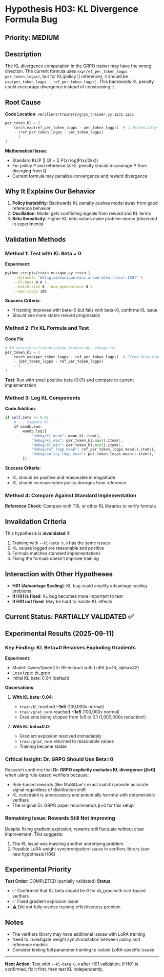 # Hypothesis H03: KL Divergence Formula Bug

## Priority: MEDIUM

## Description

The KL divergence computation in the GRPO trainer may have the wrong direction. The current formula uses `exp(ref_per_token_logps - per_token_logps)`, but for KL(policy || reference), it should be `exp(per_token_logps - ref_per_token_logps)`. This backwards KL penalty could encourage divergence instead of constraining it.

## Root Cause

**Code Location**: `verifiers/trainers/grpo_trainer.py:1231-1235`

```python
per_token_kl = (
    torch.exp(ref_per_token_logps - per_token_logps)  # ⚠️ Potentially backwards
    - (ref_per_token_logps - per_token_logps)
    - 1
)
```

**Mathematical Issue**: 
- Standard KL(P || Q) = Σ P(x) log(P(x)/Q(x))
- For policy P and reference Q: KL penalty should discourage P from diverging from Q
- Current formula may penalize convergence and reward divergence

## Why It Explains Our Behavior

1. **Policy Instability**: Backwards KL penalty pushes model away from good reference behavior
2. **Oscillation**: Model gets conflicting signals from reward and KL terms
3. **Beta Sensitivity**: Higher KL beta values make problem worse (observed in experiments)

## Validation Methods

### Method 1: Test with KL Beta = 0
**Experiment**:
```bash
python scripts/train_musique.py train \
    --datasets "bdsaglam/musique-mini,answerable,train[:100]" \
    --kl-beta 0.0 \
    --batch-size 8 --num-generations 8 \
    --max-steps 100
```

**Success Criteria**:
- If training improves with beta=0 but fails with beta>0, confirms KL issue
- Should see more stable reward progression

### Method 2: Fix KL Formula and Test
**Code Fix**:
```python
# In verifiers/trainers/grpo_trainer.py, change to:
per_token_kl = (
    torch.exp(per_token_logps - ref_per_token_logps)  # Fixed direction
    - (per_token_logps - ref_per_token_logps)
    - 1
)
```

**Test**: Run with small positive beta (0.01) and compare to current implementation

### Method 3: Log KL Components
**Code Addition**:
```python
if self.beta != 0.0:
    # ... compute KL ...
    if wandb.run:
        wandb.log({
            "debug/kl_mean": mean_kl.item(),
            "debug/kl_max": per_token_kl.max().item(),
            "debug/kl_min": per_token_kl.min().item(),
            "debug/ref_logp_mean": ref_per_token_logps.mean().item(),
            "debug/policy_logp_mean": per_token_logps.mean().item(),
        })
```

**Success Criteria**: 
- KL should be positive and reasonable in magnitude
- KL should increase when policy diverges from reference

### Method 4: Compare Against Standard Implementation
**Reference Check**: Compare with TRL or other RL libraries to verify formula

## Invalidation Criteria

This hypothesis is **invalidated** if:
1. Training with `--kl-beta 0.0` has the same issues
2. KL values logged are reasonable and positive
3. Formula matches standard implementations
4. Fixing the formula doesn't improve training

## Interaction with Other Hypotheses

- **H01 (Advantage Scaling)**: KL bug could amplify advantage scaling problems
- **If H01 is fixed**: KL bug becomes more important to test
- **If H01 not fixed**: May be hard to isolate KL effects

## Current Status: PARTIALLY VALIDATED ✅

## Experimental Results (2025-09-11)

### Key Finding: KL Beta=0 Resolves Exploding Gradients

**Experiment**:
- Model: Qwen/Qwen2.5-7B-Instruct with LoRA (r=16, alpha=32)
- Loss type: dr_grpo
- Initial KL beta: 0.04 (default)

**Observations**:
1. **With KL beta=0.04**: 
   - `train/kl` reached **~1e5** (100,000x normal)
   - `train/grad_norm` reached **~1e5** (100,000x normal)
   - Gradients being clipped from 1e5 to 0.1 (1,000,000x reduction!)

2. **With KL beta=0.0**:
   - Gradient explosion resolved immediately
   - `train/grad_norm` returned to reasonable values
   - Training became stable

### Critical Insight: Dr. GRPO Should Use Beta=0

Research confirms that **Dr. GRPO explicitly excludes KL divergence (β=0)** when using rule-based verifiers because:
- Rule-based rewards (like MuSiQue's exact match) provide accurate signal regardless of distribution shift
- KL constraint is unnecessary and potentially harmful with deterministic verifiers
- The original Dr. GRPO paper recommends β=0 for this setup

### Remaining Issue: Rewards Still Not Improving

Despite fixing gradient explosion, rewards still fluctuate without clear improvement. This suggests:
1. The KL issue was masking another underlying problem
2. Possible LoRA weight synchronization issues in verifiers library (see new hypothesis H06)

## Experimental Priority

**Test Order**: COMPLETED (partially validated)
**Status**: 
- ✅ Confirmed that KL beta should be 0 for dr_grpo with rule-based verifiers
- ✅ Fixed gradient explosion issue
- ⚠️ Did not fully resolve training effectiveness problem

## Notes

- The verifiers library may have additional issues with LoRA training
- Need to investigate weight synchronization between policy and reference models
- Consider testing full parameter training to isolate LoRA-specific issues

---

**Next Action**: Test with `--kl-beta 0.0` after H01 validation. If H01 is confirmed, fix it first, then test KL independently.